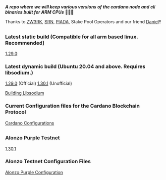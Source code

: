 ##
***A repo where we will keep various versions of the cardano node and cli binaries built for ARM CPUs*** 🏴‍☠️🦾

Thanks to [ZW3RK](https://twitter.com/zw3rkpool/), [SRN](https://armada-alliance.com/stake-pools/cc1b1c03798884c636703443a23b8d9e827d6c0417921600394198a0), [PIADA](https://armada-alliance.com/stake-pools/b8d8742c7b7b512468448429c776b3b0f824cef460db61aa1d24bc65), Stake Pool Operators and our friend [Daniel](https://github.com/rekuenkdr)!!

##
### Latest static build (Compatible for all arm based linux. Recommended)
[1.29.0](https://github.com/armada-alliance/cardano-node-binaries/blob/main/static-binaries/1_29_0.zip?raw=true)

### Latest dynamic build (Ubuntu 20.04 and above. Requires libsodium.)
[1.29.0](https://github.com/armada-alliance/cardano-node-binaries/blob/main/dynamic-binaries/1.29.0/cardano-1_29_0-aarch64-ubuntu_2004.zip?raw=true) (Official)
[1.30.1](https://github.com/armada-alliance/cardano-node-binaries/blob/main/dynamic-binaries/1.30.1/cardano-1_30_1-aarch64-ubuntu_2004.zip?raw=true) (Unofficial)

[Building Libsodium](https://github.com/armada-alliance/cardano-node-binaries/blob/main/dynamic-binaries/1.29.0/README.MD)

### Current Configuration files for the Cardano Blockchain Protocol

[Cardano Configurations](https://hydra.iohk.io/job/Cardano/iohk-nix/cardano-deployment/latest-finished/download/1/index.html)

##
### Alonzo Purple Testnet
[1.30.1](https://github.com/armada-alliance/cardano-node-binaries/blob/main/dynamic-binaries/1.30.1/cardano-1_30_1-aarch64-ubuntu_2004.zip?raw=true)

### Alonzo Testnet Configuration Files
[Alonzo Purple Configuration](https://hydra.iohk.io/build/7366583/download/1/index.html)
